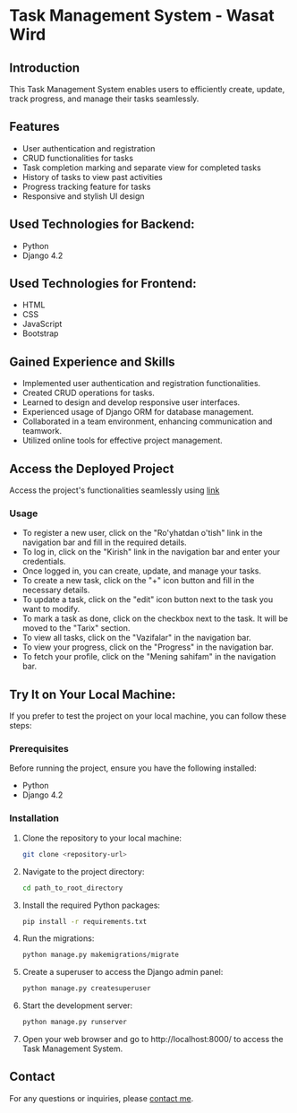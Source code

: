 # Task Management System - Wasat Wird

## Introduction
This Task Management System enables users to efficiently create, update, track progress, and manage their tasks seamlessly.

## Features

- User authentication and registration
- CRUD functionalities for tasks
- Task completion marking and separate view for completed tasks
- History of tasks to view past activities
- Progress tracking feature for tasks
- Responsive and stylish UI design

## Used Technologies for Backend:

- Python
- Django 4.2
  
## Used Technologies for Frontend:

- HTML
- CSS
- JavaScript
- Bootstrap

## Gained Experience and Skills

- Implemented user authentication and registration functionalities.
- Created CRUD operations for tasks.
- Learned to design and develop responsive user interfaces.
- Experienced usage of Django ORM for database management.
- Collaborated in a team environment, enhancing communication and teamwork.
- Utilized online tools for effective project management.

## Access the Deployed Project
Access the project's functionalities seamlessly using [link](https://tajmaxpro.pythonanywhere.com/)

### Usage

- To register a new user, click on the "Ro'yhatdan o'tish" link in the navigation bar and fill in the required details.
- To log in, click on the "Kirish" link in the navigation bar and enter your credentials.
- Once logged in, you can create, update, and manage your tasks.
- To create a new task, click on the "+" icon button and fill in the necessary details.
- To update a task, click on the "edit" icon button next to the task you want to modify.
- To mark a task as done, click on the checkbox next to the task. It will be moved to the "Tarix" section.
- To view all tasks, click on the "Vazifalar" in the navigation bar.
- To view your progress, click on the "Progress" in the navigation bar.
- To fetch your profile, click on the "Mening sahifam" in the navigation bar.

## Try It on Your Local Machine:
   If you prefer to test the project on your local machine, you can follow these steps:

### Prerequisites

Before running the project, ensure you have the following installed:

- Python 
- Django 4.2

### Installation

1. Clone the repository to your local machine:
    ```bash
    git clone <repository-url>
    ```

2. Navigate to the project directory:
    ```bash
    cd path_to_root_directory
    ```

3. Install the required Python packages:
    ```bash
    pip install -r requirements.txt
    ```

4. Run the migrations:
    ```bash
    python manage.py makemigrations/migrate
    ```

5. Create a superuser to access the Django admin panel:
    ```bash
    python manage.py createsuperuser
    ```

6. Start the development server:
    ```bash
    python manage.py runserver
    ```

7. Open your web browser and go to http://localhost:8000/ to access the Task Management System.


## Contact

For any questions or inquiries, please [contact me](https://t.me/nematulloh_uktamov).
